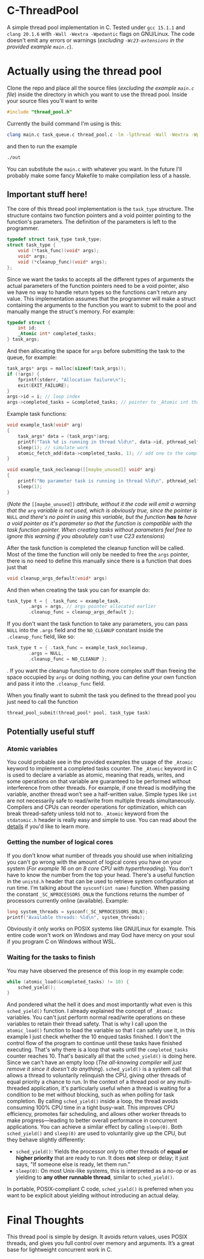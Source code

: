 # C-ThreadPool
A simple thread pool implementation in C. 
Tested under `gcc 15.1.1` and `clang 20.1.6` with `-Wall -Wextra -Wpedantic` flags on GNU/Linux. The code doesn't emit any errors or warnings (*excluding `-Wc23-extensions` in the provided example `main.c`*).
# Actually using the thread pool
Clone the repo and place all the source files (*excluding the example `main.c` file*) inside the directory in which you want to use the thread pool.
Inside your source files you'll want to write
```c
#include "thread_pool.h"
```
Currently the build command I'm using is this:
```bash 
clang main.c task_queue.c thread_pool.c -lm -lpthread -Wall -Wextra -Wpedantic -o out 
```
and then to run the example
```bash
./out
```
You can substitute the `main.c` with whatever you want. In the future I'll probably make some fancy Makefile to make compilation less of a hassle.
## Important stuff here!
The core of this thread pool implementation is the `task_type` structure. The structure contains two function pointers and a void pointer pointing to the function's parameters. The definition of the parameters is left to the programmer. 
```c
typedef struct task_type task_type;
struct task_type {
    void (*task_func)(void* args);
    void* args;
    void (*cleanup_func)(void* args);
};
```
Since we want the tasks to accepts all the different types of arguments the actual parameters of the function pointers need to be a void pointer, also we have no way to handle return types so the functions can't return any value.
This implementation assumes that the programmer will make a struct containing the arguments to the function you want to submit to the pool and manually mange the struct's memory.
For example:
```c
typedef struct {
	int id;
	_Atomic int* completed_tasks;
} task_args;
```
And then allocating the space for `args` before submitting the task to the queue, for example:
```c
task_args* args = malloc(sizeof(task_args));
if (!args) {
	fprintf(stderr, "Allocation failure\n");
	exit(EXIT_FAILURE);
}
args->id = i; // loop index
args->completed_tasks = &completed_tasks; // pointer to _Atomic int that was declared in the beginning of main.c
```
Example task functions:
```c
void example_task(void* arg)
{
	task_args* data = (task_args*)arg;
	printf("Task %d is running in thread %ld\n", data->id, pthread_self());
	sleep(1); // simulate work
	atomic_fetch_add(data->completed_tasks, 1); // add one to the completed tasks counter
}
```
```c
void example_task_nocleanup([[maybe_unused]] void* arg)
{
	printf("No parameter task is running in thread %ld\n", pthread_self());
	sleep(1);
}
```
(*Note the* `[[maybe_unused]]` *attribute, without it the code will emit a warning that the* `arg` *variable is not used, which is obviously true, since the pointer is* `NULL` *and there's no point in using this variable, but the function **has to** have a void pointer as it's parameter so that the function is compatible with the task function pointer. When creating tasks without parameters feel free to ignore this warning if you absolutely can't use C23 extensions*)

After the task function is completed the cleanup function will be called. Most of the time the function will only be needed to free the `args` pointer, there is no need to define this manually since there is a function that does just that
```c
void cleanup_args_default(void* args)
```
And then when creating the task you can for example do:
```c
task_type t = { .task_func = example_task,
		.args = args, // args pointer allocated earlier
		.cleanup_func = cleanup_args_default };
```
If you don't want the task function to take any parameters, you can pass `NULL` into the `.args` field and the `NO_CLEANUP` constant inside the `.cleanup_func` field, like so:
```c
task_type t = { .task_func = example_task_nocleanup,
		.args = NULL,
		.cleanup_func = NO_CLEANUP };
```
. If you want the cleanup function to do more complex stuff than freeing the space occupied by `args` or doing nothing, you can define your own function and pass it into the `.cleanup_func` field. 

When you finally want to submit the task you defined to the thread pool you just need to call the function 
```c
thread_pool_submit(thread_pool* pool, task_type task)
``` 
## Potentially useful stuff
### Atomic variables
You could probable see in the provided examples the usage of the `_Atomic` keyword to implement a completed tasks counter. The `_Atomic` keyword in C is used to declare a variable as atomic, meaning that reads, writes, and some operations on that variable are guaranteed to be performed without interference from other threads. For example, if one thread is modifying the variable, another thread won’t see a half-written value.  Simple types like `int` are not necessarily safe to read/write from multiple threads simultaneously. Compilers and CPUs can reorder operations for optimization, which can break thread-safety unless told not to. `_Atomic` keyword from the `stdatomic.h` header is really easy and simple to use. You can read about the [details](https://en.cppreference.com/w/c/atomic.html) if you'd like to learn more.
### Getting the number of logical cores
If you don't know what number of threads you should use when initializing you can't go wrong with the amount of logical cores you have on your system (*For example 16 on an 8 core CPU with hyperthreading*). You don't have to know the number from the top your head. There's a useful function in the `unistd.h` header that can be used to retrieve system configuration at run time. I'm talking about the `sysconf(int name)` function. When passing the constant `_SC_NPROCESSORS_ONLN` the functions returns the number of processors currently online (available). Example:
```c
long system_threads = sysconf(_SC_NPROCESSORS_ONLN);
printf("Available threads: %ld\n", system_threads);
```
Obviously it only works on POSIX systems like GNU/Linux for example. This entire code won't work on Windows and may God have mercy on your soul if you program C on Windows without WSL.
### Waiting for the tasks to finish
You may have observed the presence of this loop in my example code:
```c
while (atomic_load(&completed_tasks) != 10) {
	sched_yield();
}
```
And pondered what the hell it does and most importantly what even is this `sched_yield()` function. I already explained the concept of `_Atomic` variables. You can't just perform normal read/write operations on these variables to retain their thread safety. That is why I call upon the `atomic_load()` function to load the variable so that I can safely use it, in this example I just check whether the 10 enqued tasks finished. I don't the control flow of the program to continue until these tasks have finished executing. That's why there is a loop that waits until the `completed_tasks` counter reaches 10. That's basically all that the `sched_yield()` is doing here. Since we can't have an empty loop (*The all-knowing compiler will just remove it since it doesn't do anything*). `sched_yield()` is a system call that allows a thread to voluntarily relinquish the CPU, giving other threads of equal priority a chance to run. In the context of a thread pool or any multi-threaded application, it's particularly useful when a thread is waiting for a condition to be met without blocking, such as when polling for task completion.
By calling `sched_yield()` inside a loop, the thread avoids consuming 100% CPU time in a tight busy-wait. This improves CPU efficiency, promotes fair scheduling, and allows other worker threads to make progress—leading to better overall performance in concurrent applications. 
You can achieve a similar effect by calling `sleep(0)`.
Both `sched_yield()` and `sleep(0)` are used to voluntarily give up the CPU, but they behave slightly differently:
-   `sched_yield()`: Yields the processor _only_ to other threads of **equal or higher priority** that are ready to run. It does **not** sleep or delay; it just says, "If someone else is ready, let them run."
-   `sleep(0)`: On most Unix-like systems, this is interpreted as a no-op or as yielding to **any other runnable thread**, similar to `sched_yield()`.
    
In portable, POSIX-compliant C code, `sched_yield()` is preferred when you want to be explicit about yielding without introducing an actual delay.
# Final Thoughts
This thread pool is simple by design. It avoids return values, uses POSIX threads, and gives you full control over memory and arguments. It’s a great base for lightweight concurrent work in C.

